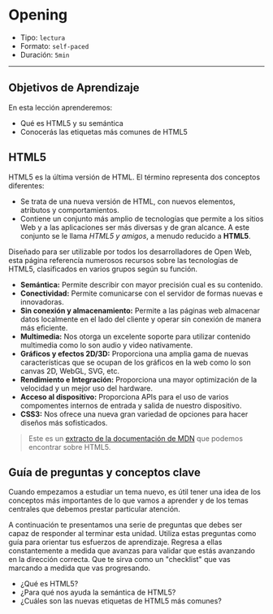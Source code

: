 # Opening

- Tipo: `lectura`
- Formato: `self-paced`
- Duración: `5min`

***

## Objetivos de Aprendizaje

En esta lección aprenderemos:

- Qué es HTML5 y su semántica
- Conocerás las etiquetas más comunes de HTML5

## HTML5

HTML5 es la última versión de HTML. El término representa dos conceptos
diferentes:

- Se trata de una nueva versión de HTML, con nuevos elementos, atributos y
  comportamientos.
- Contiene un conjunto más amplio de tecnologías que permite a los sitios Web
  y a las aplicaciones ser más diversas y de gran alcance. A este conjunto se
  le llama _HTML5 y amigos_, a menudo reducido a **HTML5**.

Diseñado para ser utilizable por todos los desarrolladores de Open Web, esta
página referencía numerosos recursos sobre las tecnologías de HTML5,
clasificados en varios grupos según su función.

- **Semántica:** Permite describir con mayor precisión cual es su contenido.
- **Conectividad:** Permite comunicarse con el servidor de formas nuevas e
  innovadoras.
- **Sin conexión y almacenamiento:** Permite a las páginas web almacenar datos
  localmente en el lado del cliente y operar sin conexión de manera más eficiente.
- **Multimedia:** Nos otorga un excelente soporte para utilizar contenido
  multimedia como lo son audio y video nativamente.
- **Gráficos y efectos 2D/3D:** Proporciona una amplia gama de nuevas
  características que se ocupan de los gráficos en la web como lo son canvas
  2D, WebGL, SVG, etc.
- **Rendimiento e Integración:** Proporciona una mayor optimización de la
  velocidad y un mejor uso del hardware.
- **Acceso al dispositivo:** Proporciona APIs para el uso de varios
  compomentes internos de entrada y salida de nuestro dispositivo.
- **CSS3:** Nos ofrece una nueva gran variedad de opciones para hacer diseños
  más sofisticados.

> Este es un [extracto de la documentación de MDN](https://developer.mozilla.org/es/docs/HTML/HTML5)
que podemos encontrar sobre HTML5.

## Guía de preguntas y conceptos clave

Cuando empezamos a estudiar un tema nuevo, es útil tener una idea de los
conceptos más importantes de lo que vamos a aprender y de los temas centrales
que debemos prestar particular atención.

A continuación te presentamos una serie de preguntas que debes ser capaz de
responder al terminar esta unidad. Utiliza estas preguntas como guía para
orientar tus esfuerzos de aprendizaje. Regresa a ellas constantemente a
medida que avanzas para validar que estás avanzando en la dirección correcta.
Que te sirva como un "checklist" que vas marcando a medida que vas progresando.

- ¿Qué es HTML5?
- ¿Para qué nos ayuda la semántica de HTML5?
- ¿Cuáles son las nuevas etiquetas de HTML5 más comunes?
